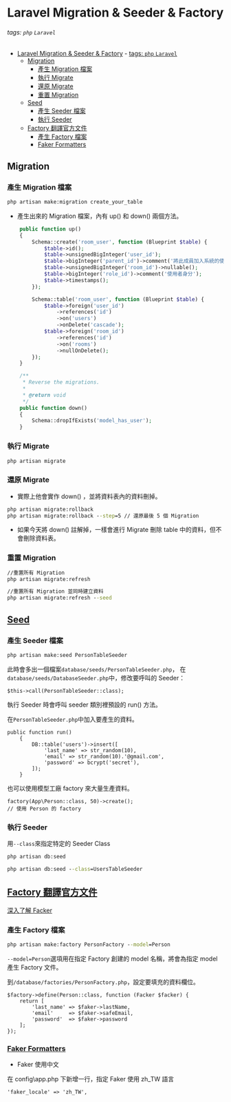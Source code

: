# Laravel Migration & Seeder & Factory

###### tags: `php` `Laravel`

- [Laravel Migration & Seeder & Factory](#laravel-migration--seeder--factory)
          - [tags: `php` `Laravel`](#tags-php-laravel)
  - [Migration](#migration)
    - [產生 Migration 檔案](#產生-migration-檔案)
    - [執行 Migrate](#執行-migrate)
    - [還原 Migrate](#還原-migrate)
    - [重置 Migration](#重置-migration)
  - [Seed](#seed)
    - [產生 Seeder 檔案](#產生-seeder-檔案)
    - [執行 Seeder](#執行-seeder)
  - [Factory 翻譯官方文件](#factory-翻譯官方文件)
    - [產生 Factory 檔案](#產生-factory-檔案)
    - [Faker Formatters](#faker-formatters)

## Migration

### 產生 Migration 檔案

```cmd
php artisan make:migration create_your_table
```

- 產生出來的 Migration 檔案，內有 up() 和 down() 兩個方法。

```php
    public function up()
    {
        Schema::create('room_user', function (Blueprint $table) {
            $table->id();
            $table->unsignedBigInteger('user_id');
            $table->bigInteger('parent_id')->comment('將此成員加入系統的使用者');
            $table->unsignedBigInteger('room_id')->nullable();
            $table->bigInteger('role_id')->comment('使用者身分');
            $table->timestamps();
        });

        Schema::table('room_user', function (Blueprint $table) {
            $table->foreign('user_id')
                ->references('id')
                ->on('users')
                ->onDelete('cascade');
            $table->foreign('room_id')
                ->references('id')
                ->on('rooms')
                ->nullOnDelete();
        });
    }

    /**
     * Reverse the migrations.
     *
     * @return void
     */
    public function down()
    {
        Schema::dropIfExists('model_has_user');
    }
```

### 執行 Migrate

```cmd
php artisan migrate
```

### 還原 Migrate

- 實際上他會實作 down() ，並將資料表內的資料刪掉。

```cmd
php artisan migrate:rollback
php artisan migrate:rollback --step=5 // 還原最後 5 個 Migration
```

- 如果今天將 down() 註解掉，一樣會進行 Migrate 刪除 table 中的資料，但不會刪除資料表。

### 重置 Migration

```cmd
//重置所有 Migration
php artisan migrate:refresh

//重置所有 Migration 並同時建立資料
php artisan migrate:refresh --seed
```

## [Seed](https://ithelp.ithome.com.tw/articles/10216376)

### 產生 Seeder 檔案

```cmd
php artisan make:seed PersonTableSeeder
```

此時會多出一個檔案`database/seeds/PersonTableSeeder.php`，
在`database/seeds/DatabaseSeeder.php`中，修改要呼叫的 Seeder：

```php=
$this->call(PersonTableSeeder::class);
```

執行 Seeder 時會呼叫 seeder 類別裡預設的 run() 方法。

在`PersonTableSeeder.php`中加入要產生的資料。

```php=
public function run()
    {
        DB::table('users')->insert([
            'last_name' => str_random(10),
            'email' => str_random(10).'@gmail.com',
            'password' => bcrypt('secret'),
        ]);
    }
```

也可以使用模型工廠 factory 來大量生產資料。

```php=
factory(App\Person::class, 50)->create();
// 使用 Person 的 factory
```

### 執行 Seeder

用`--class`來指定特定的 Seeder Class

```cmd
php artisan db:seed

php artisan db:seed --class=UsersTableSeeder
```

## [Factory 翻譯官方文件](https://learnku.com/docs/laravel/6.x/database-testing/5185)

[深入了解 Facker](https://learnku.com/laravel/t/62386)

### 產生 Factory 檔案

```cmd
php artisan make:factory PersonFactory --model=Person
```

`--model=Person`選項用在指定 Factory 創建的 model 名稱，將會為指定 model 產生 Factory 文件。

到`/database/factories/PersonFactory.php`，設定要填充的資料欄位。

```php=
$factory->define(Person::class, function (Facker $facker) {
    return [
        'last_name' => $faker->lastName,
        'email'     => $faker->safeEmail,
        'password'  => $faker->password
    ];
});
```

### [Faker Formatters](https://github.com/fzaninotto/Faker#formatters)

- Faker 使用中文

在 config\app.php 下新增一行，指定 Faker 使用 zh_TW 語言

```php=
'faker_locale' => 'zh_TW',
```
